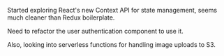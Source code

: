 Started exploring React's new Context API for state management, seems much cleaner than Redux boilerplate.

Need to refactor the user authentication component to use it.

Also, looking into serverless functions for handling image uploads to S3.